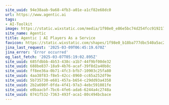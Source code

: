 ```yaml
---
site_uuid: 94e38aab-9a68-4fb3-a01e-a1cf82e68dc0
url: https://www.agentic.ai
tags:
- AI-Toolkit
image: https://static.wixstatic.com/media/1f98e0_e86e5bc74d254fcc919217c0e3121efe~mv2.jpg/v1/fill/w_600,h_315,al_c/1f98e0_e86e5bc74d254fcc919217c0e3121efe~mv2.jpg
site_name: Agentic
title: Agentic | AI Players As a Service
favicon: https://static.wixstatic.com/shapes/1f98e0_b18ba777dbc540a5ac25df4ffeba76aa.svg
jina_last_request: '2025-03-09T06:45:19.670Z'
jina_error: 'Error occurred'
og_last_fetch: '2025-03-07T05:19:02.895Z'
site_uuid: 685fdbbb-4b53-438c-a1b7-44f9bf00de32
site_uuid: 688be837-18a9-4b76-acaf-39f8d2a40b8c
site_uuid: ff8ee36a-0b71-4fc3-bfb7-10903c25fa80
site_uuid: 4aa38f83-f8e5-42cc-8960-cc65a252df9e
site_uuid: 5b735730-e681-457a-b654-c29dd93a4358
site_uuid: 2b2a690f-0fda-4f41-97a3-4ebc591081fe
site_uuid: e0baacbf-7bc6-4fe6-ada6-6244a4c2748a
site_uuid: 0741f532-7363-493f-aca1-80c494bcbace
---
```


